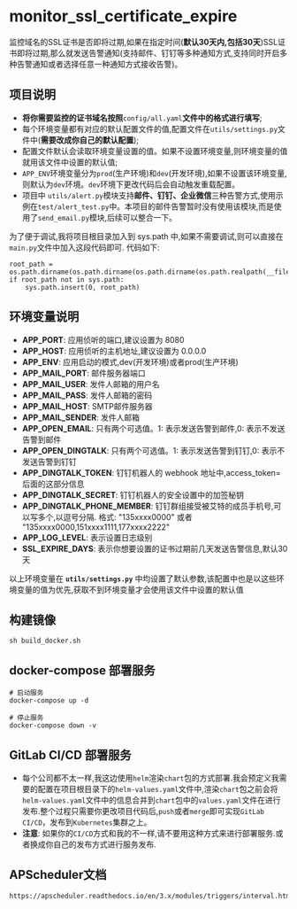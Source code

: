 # monitor_ssl_certificate_expire

监控域名的SSL证书是否即将过期,如果在指定时间(**默认30天内,包括30天**)SSL证书即将过期,那么就发送告警通知(支持邮件、钉钉等多种通知方式,支持同时开启多种告警通知或者选择任意一种通知方式接收告警)。

## 项目说明

- **将你需要监控的证书域名按照**`config/all.yaml`**文件中的格式进行填写**;
- 每个环境变量都有对应的默认配置文件的值,配置文件在`utils/settings.py`文件中(**需要改成你自己的默认配置**);
- 配置文件默认会读取环境变量设置的值。如果不设置环境变量,则环境变量的值就用该文件中设置的默认值;
- `APP_ENV`环境变量分为`prod`(生产环境)和`dev`(开发环境),如果不设置该环境变量,则默认为`dev`环境。`dev`环境下更改代码后会自动触发重载配置。
- 项目中 `utils/alert.py`模块支持**邮件、钉钉、企业微信**三种告警方式,使用示例在`test/alert_test.py`中。本项目的邮件告警暂时没有使用该模块,而是使用了`send_email.py`模块,后续可以整合一下。

为了便于调试,我将项目根目录加入到 sys.path 中,如果不需要调试,则可以直接在`main.py`文件中加入这段代码即可. 代码如下:

```shell
root_path = os.path.dirname(os.path.dirname(os.path.dirname(os.path.realpath(__file__))))
if root_path not in sys.path:
    sys.path.insert(0, root_path)
```

## 环境变量说明

- **APP_PORT**: 应用侦听的端口,建议设置为 8080
- **APP_HOST**: 应用侦听的主机地址,建议设置为 0.0.0.0
- **APP_ENV**: 应用启动的模式,dev(开发环境)或者prod(生产环境)
- **APP_MAIL_PORT**: 邮件服务器端口
- **APP_MAIL_USER**: 发件人邮箱的用户名
- **APP_MAIL_PASS**: 发件人邮箱的密码
- **APP_MAIL_HOST**: SMTP邮件服务器
- **APP_MAIL_SENDER**: 发件人邮箱
- **APP_OPEN_EMAIL**: 只有两个可选值。1: 表示发送告警到邮件,0: 表示不发送告警到邮件
- **APP_OPEN_DINGTALK**: 只有两个可选值。1: 表示发送告警到钉钉,0: 表示不发送告警到钉钉
- **APP_DINGTALK_TOKEN**: 钉钉机器人的 webhook 地址中,access_token= 后面的这部分信息
- **APP_DINGTALK_SECRET**: 钉钉机器人的安全设置中的加签秘钥
- **APP_DINGTALK_PHONE_MEMBER**: 钉钉群组接受被艾特的成员手机号,可以写多个,以逗号分隔. 格式: "135xxxx0000" 或者 "135xxxx0000,151xxxx1111,177xxxx2222"
- **APP_LOG_LEVEL**: 表示设置日志级别
- **SSL_EXPIRE_DAYS**: 表示你想要设置的证书过期前几天发送告警信息,默认30天

以上环境变量在 **`utils/settings.py`** 中均设置了默认参数,该配置中也是以这些环境变量的值为优先,获取不到环境变量才会使用该文件中设置的默认值

## 构建镜像

```shell
sh build_docker.sh
```

## docker-compose 部署服务

```shell
# 启动服务
docker-compose up -d

# 停止服务
docker-compose down -v
```

## GitLab CI/CD 部署服务

- 每个公司都不太一样,我这边使用`helm`渲染`chart`包的方式部署.我会预定义我需要的配置在项目根目录下的`helm-values.yaml`文件中,渲染`chart`包之前会将`helm-values.yaml`文件中的信息合并到`chart`包中的`values.yaml`文件在进行发布.整个过程只需要你更改项目代码后,`push`或者`merge`即可实现`GitLab CI/CD`，发布到`Kubernetes`集群之上。
- **注意**: 如果你的`CI/CD`方式和我的不一样,请不要用这种方式来进行部署服务.或者换成你自己的发布方式进行服务发布.

## APScheduler文档

```shell
https://apscheduler.readthedocs.io/en/3.x/modules/triggers/interval.html
```
